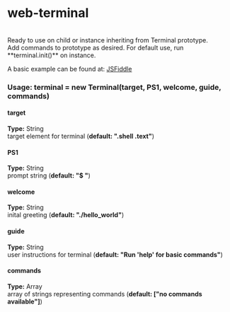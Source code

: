 # web-terminal
<br>
Ready to use on child or instance inheriting from Terminal prototype.<br>
Add commands to prototype as desired. For default use, run **terminal.init()** on instance.<br>

A basic example can be found at: <a href="https://jsfiddle.net/martelogan/4dm43g8j/2/" target="_blank">JSFiddle</a>


### Usage: terminal = new Terminal(target, PS1, welcome, guide, commands)

#### target
**Type:** String<br>
target element for terminal (**default: ".shell .text"**)

#### PS1
**Type:** String<br>
prompt string (**default: "$ "**)

#### welcome
**Type:** String<br>
inital greeting (**default: "./hello_world"**)

#### guide
**Type:** String<br>
user instructions for terminal (**default: "Run 'help' for basic commands"**)

#### commands
**Type:** Array<br>
array of strings representing commands (**default: ["no commands available"]**)
